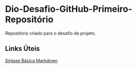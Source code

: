 # Dio-Desafio-GitHub-Primeiro-Repositório
Repositório criado para o desafio de projeto.

## Links Úteis

[Sintaxe Básica Markdown](https://www.markdownguide.org/basic-syntax/)
